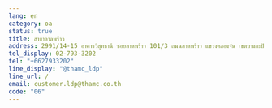 ```yaml
---
lang: en
category: oa
status: true
title: สาขาลาดพร้าว
address: 2991/14-15 อาคารวิสุทธานี ซอยลาดพร้าว 101/3 ถนนลาดพร้าว แขวงคลองจั่น เขตบางกะปิ กรุงเทพมหานคร 10240
tel_display: 02-793-3202
tel: "+6627933202"
line_display: "@thamc_ldp"
line_url: /
email: customer.ldp@thamc.co.th
code: "06"
---
```

